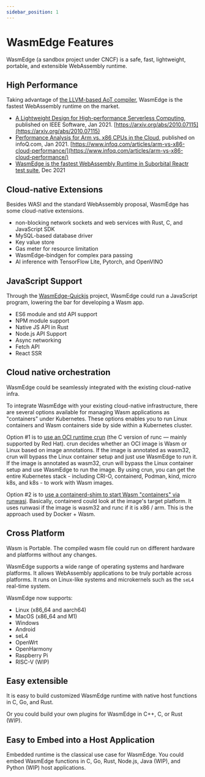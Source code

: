 ```yaml
---
sidebar_position: 1
---
```


# WasmEdge Features

WasmEdge (a sandbox project under CNCF) is a safe, fast, lightweight, portable, and extensible WebAssembly runtime.

## High Performance

Taking advantage of [the LLVM-based AoT compiler](../build-and-run/aot), WasmEdge is the fastest WebAssembly runtime on the market.

* [A Lightweight Design for High-performance Serverless Computing](https://arxiv.org/abs/2010.07115), published on IEEE Software, Jan 2021. [https://arxiv.org/abs/2010.07115](https://arxiv.org/abs/2010.07115)
* [Performance Analysis for Arm vs. x86 CPUs in the Cloud](https://www.infoq.com/articles/arm-vs-x86-cloud-performance/), published on infoQ.com, Jan 2021. [https://www.infoq.com/articles/arm-vs-x86-cloud-performance/](https://www.infoq.com/articles/arm-vs-x86-cloud-performance/)
* [WasmEdge is the fastest WebAssembly Runtime in Suborbital Reactr test suite](https://blog.suborbital.dev/suborbital-wasmedge), Dec 2021

## Cloud-native Extensions

Besides WASI and the standard WebAssembly proposal, WasmEdge has some cloud-native extensions.

* non-blocking network sockets and web services with Rust, C, and JavaScript SDK
* MySQL-based database driver
* Key value store
* Gas meter for resource limitation
* WasmEdge-bindgen for complex para passing
* AI inference with TensorFlow Lite, Pytorch, and OpenVINO

## JavaScript Support

Through the [WasmEdge-Quickjs](https://github.com/second-state/wasmedge-quickjs) project, WasmEdge could run a JavaScript program, lowering the bar for developing a Wasm app.

* ES6 module and std API support
* NPM module support
* Native JS API in Rust
* Node.js API Support
* Async networking
* Fetch API
* React SSR

## Cloud native orchestration

WasmEdge could be seamlessly integrated with the existing cloud-native infra.

To integrate WasmEdge with your existing cloud-native infrastructure, there are several options available for managing Wasm applications as "containers" under Kubernetes. These options enables you to run Linux containers and Wasm containers side by side within a Kubernetes cluster.

Option #1 is to [use an OCI runtime crun](../deploy/oci-runtime/crun) (the C version of runc — mainly supported by Red Hat). crun decides whether an OCI image is Wasm or Linux based on image annotations. If the image is annotated as wasm32, crun will bypass the Linux container setup and just use WasmEdge to run it. If the image is annotated as wasm32, crun will bypass the Linux container setup and use WasmEdge to run the image. By using crun, you can get the entire Kubernetes stack - including CRI-O, containerd, Podman, kind, micro k8s, and k8s - to work with Wasm images.

Option #2 is to [use a containerd-shim to start Wasm "containers" via runwasi](../deploy/oci-runtime/containerd). Basically, containerd could look at the image's target platform. It uses runwasi if the image is wasm32 and runc if it is x86 / arm. This is the approach used by Docker + Wasm.

## Cross Platform

Wasm is Portable. The compiled wasm file could run on different hardware and platforms without any changes.

WasmEdge supports a wide range of operating systems and hardware platforms. It allows WebAssembly applications to be truly portable across platforms. It runs on Linux-like systems and microkernels such as the `seL4` real-time system.


WasmEdge now supports:

* Linux (x86_64 and aarch64)
* MacOS (x86_64 and M1)
* Windows
* Android
* seL4
* OpenWrt
* OpenHarmony
* Raspberry Pi
* RISC-V (WIP)

## Easy extensible

It is easy to build customized WasmEdge runtime with native host functions in C, Go, and Rust.

Or you could build your own plugins for WasmEdge in C++, C, or Rust (WIP).

## Easy to Embed into a Host Application

Embedded runtime is the classical use case for WasmEdge. You could embed WasmEdge functions in C, Go, Rust, Node.js, Java (WIP), and Python (WIP) host applications.
